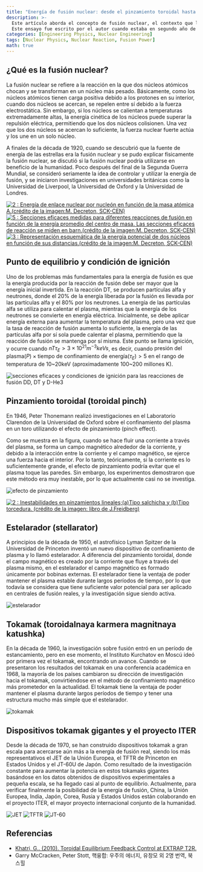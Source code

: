 ```yaml
---
title: "Energía de fusión nuclear: desde el pinzamiento toroidal hasta el tokamak"
description: >-
  Este artículo aborda el concepto de fusión nuclear, el contexto que la convirtió en una fuente de energía prometedora para el futuro, los objetivos técnicos que deben alcanzarse para la comercialización de la energía de fusión, y la evolución de la tecnología de fusión desde el pinzamiento toroidal (toroidal pinch) hasta el ITER.
  Este ensayo fue escrito por el autor cuando estaba en segundo año de secundaria para una actividad del club de ciencias. Aunque puede haber algunas partes con descripciones insuficientes o imprecisas, se ha subido el texto original de aquel momento con fines de archivo.
categories: [Engineering Physics, Nuclear Engineering]
tags: [Nuclear Physics, Nuclear Reaction, Fusion Power]
math: true
---
```


## ¿Qué es la fusión nuclear?
La fusión nuclear se refiere a la reacción en la que dos núcleos atómicos chocan y se transforman en un núcleo más pesado. Básicamente, como los núcleos atómicos tienen carga positiva debido a los protones en su interior, cuando dos núcleos se acercan, se repelen entre sí debido a la fuerza electrostática. Sin embargo, si los núcleos se calientan a temperaturas extremadamente altas, la energía cinética de los núcleos puede superar la repulsión eléctrica, permitiendo que los dos núcleos colisionen. Una vez que los dos núcleos se acercan lo suficiente, la fuerza nuclear fuerte actúa y los une en un solo núcleo.

A finales de la década de 1920, cuando se descubrió que la fuente de energía de las estrellas era la fusión nuclear y se pudo explicar físicamente la fusión nuclear, se discutió si la fusión nuclear podría utilizarse en beneficio de la humanidad. Poco después del final de la Segunda Guerra Mundial, se consideró seriamente la idea de controlar y utilizar la energía de fusión, y se iniciaron investigaciones en universidades británicas como la Universidad de Liverpool, la Universidad de Oxford y la Universidad de Londres.

<a href="https://www.researchgate.net/figure/Nuclear-binding-energy-per-nucleon-as-a-function-of-the-atomic-mass-Aimage-creditM_fig2_275003974"><img src="https://www.researchgate.net/profile/G_Khatri/publication/275003974/figure/fig2/AS:311308386881537@1451233111244/Nuclear-binding-energy-per-nucleon-as-a-function-of-the-atomic-mass-Aimage-creditM.png" alt="2 : Energía de enlace nuclear por nucleón en función de la masa atómica A.(crédito de la imagen:M. Decreton, SCK-CEN)"/></a>
<a href="https://www.researchgate.net/figure/Measured-cross-sections-for-different-fusion-reactions-as-a-function-of-the-averaged_fig5_275003974"><img src="https://www.researchgate.net/profile/G_Khatri/publication/275003974/figure/fig5/AS:311308386881540@1451233111335/Measured-cross-sections-for-different-fusion-reactions-as-a-function-of-the-averaged.png" alt="5 : Secciones eficaces medidas para diferentes reacciones de fusión en función de la energía promedio del centro de masa. Las secciones eficaces de reacción se miden en barn.(crédito de la imagen:M. Decreton, SCK-CEN)"/></a>
<a href="https://www.researchgate.net/figure/Schematic-representation-of-the-potential-energy-of-two-nuclei-as-a-function-of-their_fig3_275003974"><img src="https://www.researchgate.net/profile/G_Khatri/publication/275003974/figure/fig3/AS:311308386881538@1451233111275/Schematic-representation-of-the-potential-energy-of-two-nuclei-as-a-function-of-their.png" alt="3 : Representación esquemática de la energía potencial de dos núcleos en función de sus distancias.(crédito de la imagen:M. Decreton, SCK-CEN)"/></a>

## Punto de equilibrio y condición de ignición
Uno de los problemas más fundamentales para la energía de fusión es que la energía producida por la reacción de fusión debe ser mayor que la energía inicial invertida. En la reacción DT, se producen partículas alfa y neutrones, donde el 20% de la energía liberada por la fusión es llevada por las partículas alfa y el 80% por los neutrones. La energía de las partículas alfa se utiliza para calentar el plasma, mientras que la energía de los neutrones se convierte en energía eléctrica. Inicialmente, se debe aplicar energía externa para aumentar la temperatura del plasma, pero una vez que la tasa de reacción de fusión aumenta lo suficiente, la energía de las partículas alfa por sí sola puede calentar el plasma, permitiendo que la reacción de fusión se mantenga por sí misma. Este punto se llama ignición, y ocurre cuando $nT\tau_{E} > 3 \times 10^{21} m^{-3} keVs$, es decir, cuando $\text{presión del plasma}(P) \times \text{tiempo de confinamiento de energía}(\tau_{E}) > 5$ en el rango de temperatura de 10~20keV (aproximadamente 100~200 millones K).

![secciones eficaces y condiciones de ignición para las reacciones de fusión DD, DT y D-He3](/assets/img/fusion-power/cross-sections.png)

## Pinzamiento toroidal (toroidal pinch)
En 1946, Peter Thonemann realizó investigaciones en el Laboratorio Clarendon de la Universidad de Oxford sobre el confinamiento del plasma en un toro utilizando el efecto de pinzamiento (pinch effect).

Como se muestra en la figura, cuando se hace fluir una corriente a través del plasma, se forma un campo magnético alrededor de la corriente, y debido a la interacción entre la corriente y el campo magnético, se ejerce una fuerza hacia el interior. Por lo tanto, teóricamente, si la corriente es lo suficientemente grande, el efecto de pinzamiento podría evitar que el plasma toque las paredes. Sin embargo, los experimentos demostraron que este método era muy inestable, por lo que actualmente casi no se investiga.

![efecto de pinzamiento](/assets/img/fusion-power/pinch-effect.png)

<a href="https://www.researchgate.net/figure/Instabilities-in-linear-pinchesaSausage-type-and-bKink-type-image-credit-book_fig9_275003974"><img src="https://www.researchgate.net/profile/G_Khatri/publication/275003974/figure/fig9/AS:311308386881544@1451233111528/Instabilities-in-linear-pinchesaSausage-type-and-bKink-type-image-credit-book.png" alt="2 : Inestabilidades en pinzamientos lineales;(a)Tipo salchicha y (b)Tipo torcedura. (crédito de la imagen: libro de J.Freidberg)"/></a>

## Estelarador (stellarator)
A principios de la década de 1950, el astrofísico Lyman Spitzer de la Universidad de Princeton inventó un nuevo dispositivo de confinamiento de plasma y lo llamó estelarador. A diferencia del pinzamiento toroidal, donde el campo magnético es creado por la corriente que fluye a través del plasma mismo, en el estelarador el campo magnético es formado únicamente por bobinas externas. El estelarador tiene la ventaja de poder mantener el plasma estable durante largos períodos de tiempo, por lo que todavía se considera que tiene suficiente valor potencial para ser aplicado en centrales de fusión reales, y la investigación sigue siendo activa.

![estelarador](/assets/img/fusion-power/stellarator.png)

## Tokamak (toroidalnaya karmera magnitnaya katushka)
En la década de 1960, la investigación sobre fusión entró en un período de estancamiento, pero en ese momento, el Instituto Kurchatov en Moscú ideó por primera vez el tokamak, encontrando un avance. Cuando se presentaron los resultados del tokamak en una conferencia académica en 1968, la mayoría de los países cambiaron su dirección de investigación hacia el tokamak, convirtiéndose en el método de confinamiento magnético más prometedor en la actualidad. El tokamak tiene la ventaja de poder mantener el plasma durante largos períodos de tiempo y tener una estructura mucho más simple que el estelarador.

![tokamak](/assets/img/fusion-power/tokamak.png)

## Dispositivos tokamak gigantes y el proyecto ITER
Desde la década de 1970, se han construido dispositivos tokamak a gran escala para acercarse aún más a la energía de fusión real, siendo los más representativos el JET de la Unión Europea, el TFTR de Princeton en Estados Unidos y el JT-60U de Japón. Como resultado de la investigación constante para aumentar la potencia en estos tokamaks gigantes basándose en los datos obtenidos de dispositivos experimentales a pequeña escala, se ha llegado casi al punto de equilibrio. Actualmente, para verificar finalmente la posibilidad de la energía de fusión, China, la Unión Europea, India, Japón, Corea, Rusia y Estados Unidos están colaborando en el proyecto ITER, el mayor proyecto internacional conjunto de la humanidad.

![JET](/assets/img/fusion-power/JET.png)
![TFTR](/assets/img/fusion-power/TFTR.png)
![JT-60](/assets/img/fusion-power/JT-60.png)

## Referencias
- [Khatri, G.. (2010). Toroidal Equilibrium Feedback Control at EXTRAP T2R.](https://www.researchgate.net/publication/275003974_Toroidal_Equilibrium_Feedback_Control_at_EXTRAP_T2R)
- Garry McCracken, Peter Stott, 핵융합: 우주의 에너지, 유창모 외 2명 번역, 북스힐
